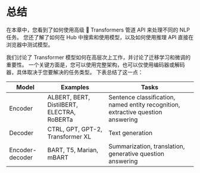 # 总结

在本章中，您看到了如何使用高级 🤗 Transformers 管道 API 来处理不同的 NLP 任务。 您还了解了如何在 Hub 中搜索和使用模型，以及如何使用推理 API 直接在浏览器中测试模型。

我们讨论了 Transformer 模型如何在高层次上工作，并讨论了迁移学习和微调的重要性。 一个关键方面是，您可以使用完整架构，也可以仅使用编码器或解码器，具体取决于您要解决的任务类型。 下表总结了这一点：

| Model           | Examples                                   | Tasks                                                        |
| --------------- | ------------------------------------------ | ------------------------------------------------------------ |
| Encoder         | ALBERT, BERT, DistilBERT, ELECTRA, RoBERTa | Sentence classification, named entity recognition, extractive question answering |
| Decoder         | CTRL, GPT, GPT-2, Transformer XL           | Text generation                                              |
| Encoder-decoder | BART, T5, Marian, mBART                    | Summarization, translation, generative question answering    |

